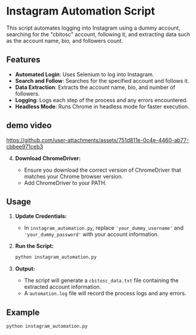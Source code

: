 # Instagram Automation Script

This script automates logging into Instagram using a dummy account, searching for the "cbitosc" account, following it, and extracting data such as the account name, bio, and followers count.

## Features

- **Automated Login**: Uses Selenium to log into Instagram.
- **Search and Follow**: Searches for the specified account and follows it.
- **Data Extraction**: Extracts the account name, bio, and number of followers.
- **Logging**: Logs each step of the process and any errors encountered.
- **Headless Mode**: Runs Chrome in headless mode for faster execution.

## demo video





https://github.com/user-attachments/assets/751d811e-0c4e-4460-ab77-cbbee971ceb3




4. **Download ChromeDriver:**

    - Ensure you download the correct version of ChromeDriver that matches your Chrome browser version.
    - Add ChromeDriver to your PATH.

## Usage

1. **Update Credentials:**

    - In `instagram_automation.py`, replace `'your_dummy_username'` and `'your_dummy_password'` with your account information.

2. **Run the Script:**

    ```bash
    python instagram_automation.py
    ```

3. **Output:**

    - The script will generate a `cbitosc_data.txt` file containing the extracted account information.
    - A `automation.log` file will record the process logs and any errors.

## Example

```bash
python instagram_automation.py
